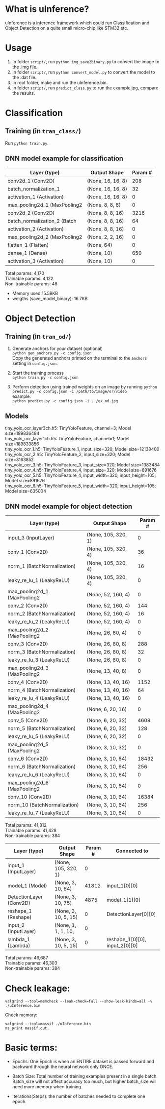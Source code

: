 # What is uInference?
uInference is a inference framework which could run Classification and Object Detection on a quite small micro-chip like STM32 etc.

# Usage
1. In folder `script/`, run `python img_save2binary.py` to convert the image to the .img file.
2. In folder `script/`, run `python convert_model.py` to convert the model to the .dat file.
3. In root folder, make and run the uInference.bin.
4. In folder `script/`, run `predict_class.py` to run the example.jpg, compare the results.

# Classification
## Training (in `tran_class/`)
Run `python train.py`.

## DNN model example for classification
Layer (type)                 |Output Shape      |Param #   
-----------------------------|------------------|---------------
conv2d_1 (Conv2D)            |(None, 16, 16, 8) |208       
batch_normalization_1        |(None, 16, 16, 8) |32        
activation_1 (Activation)    |(None, 16, 16, 8) |0         
max_pooling2d_1 (MaxPooling2 |(None, 8, 8, 8)   |0         
conv2d_2 (Conv2D)            |(None, 8, 8, 16)  |3216      
batch_normalization_2 (Batch |(None, 8, 8, 16)  |64        
activation_2 (Activation)    |(None, 8, 8, 16)  |0         
max_pooling2d_2 (MaxPooling2 |(None, 2, 2, 16)  |0         
flatten_1 (Flatten)          |(None, 64)        |0         
dense_1 (Dense)              |(None, 10)        |650       
activation_3 (Activation)    |(None, 10)        |0         

Total params: 4,170  
Trainable params: 4,122  
Non-trainable params: 48  

* Memory used:15.59KB   
* weigths (save_model_binary): 16.7KB

# Object Detection
## Training (in `tran_od/`)
1. Generate anchors for your dataset (optional)  
`python gen_anchors.py -c config.json`  
Copy the generated anchors printed on the terminal to the `anchors` setting in `config.json`.

2. Start the training process  
`python train.py -c config.json`

3. Perform detection using trained weights on an image by running
`python predict.py -c config.json -i /path/to/image/or/video`  
example:  
`python predict.py -c config.json -i ../ex_od.jpg`  

## Models 
tiny_yolo_ocr_layer3ch.h5: TinyYoloFeature, channel=3; Model size=189836484  
tiny_yolo_ocr_layer1ch.h5: TinyYoloFeature, channel=1; Model size=189833856  
tiny_yolo_ocr_1.h5: TinyYoloFeature_1, input_size=320; Model size=12138400  
tiny_yolo_ocr_2.h5: TinyYoloFeature_2, input_size=320; Model size=3163852  
tiny_yolo_ocr_3.h5: TinyYoloFeature_3, input_size=320; Model size=1383484  
tiny_yolo_ocr_4.h5: TinyYoloFeature_4, input_size=320; Model size=891676  
tiny_yolo_ocr_5.h5: TinyYoloFeature_4, input_width=320, input_height=105; Model size=891676  
tiny_yolo_ocr_6.h5: TinyYoloFeature_5, input_width=320, input_height=105; Model size=635004  

## DNN model example for object detection
Layer (type)                 |Output Shape      |Param #   
-----------------------------|------------------|---------------
input_3 (InputLayer)         |(None, 105, 320, 1)       |0         
conv_1 (Conv2D)              |(None, 105, 320, 4)       |36        
norm_1 (BatchNormalization)  |(None, 105, 320, 4)       |16        
leaky_re_lu_1 (LeakyReLU)    |(None, 105, 320, 4)       |0         
max_pooling2d_1 (MaxPooling2 |(None, 52, 160, 4)        |0         
conv_2 (Conv2D)              |(None, 52, 160, 4)        |144       
norm_2 (BatchNormalization)  |(None, 52, 160, 4)        |16        
leaky_re_lu_2 (LeakyReLU)    |(None, 52, 160, 4)        |0         
max_pooling2d_2 (MaxPooling2 |(None, 26, 80, 4)         |0         
conv_3 (Conv2D)              |(None, 26, 80, 8)         |288       
norm_3 (BatchNormalization)  |(None, 26, 80, 8)         |32        
leaky_re_lu_3 (LeakyReLU)    |(None, 26, 80, 8)         |0         
max_pooling2d_3 (MaxPooling2 |(None, 13, 40, 8)         |0        
conv_4 (Conv2D)              |(None, 13, 40, 16)        |1152      
norm_4 (BatchNormalization)  |(None, 13, 40, 16)        |64        
leaky_re_lu_4 (LeakyReLU)    |(None, 13, 40, 16)        |0         
max_pooling2d_4 (MaxPooling2 |(None, 6, 20, 16)         |0         
conv_5 (Conv2D)              |(None, 6, 20, 32)         |4608      
norm_5 (BatchNormalization)  |(None, 6, 20, 32)         |128       
leaky_re_lu_5 (LeakyReLU)    |(None, 6, 20, 32)         |0         
max_pooling2d_5 (MaxPooling2 |(None, 3, 10, 32)         |0         
conv_6 (Conv2D)              |(None, 3, 10, 64)         |18432     
norm_6 (BatchNormalization)  |(None, 3, 10, 64)         |256       
leaky_re_lu_6 (LeakyReLU)    |(None, 3, 10, 64)         |0         
max_pooling2d_6 (MaxPooling2 |(None, 3, 10, 64)         |0         
conv_10 (Conv2D)             |(None, 3, 10, 64)         |16384     
norm_10 (BatchNormalization) |(None, 3, 10, 64)         |256       
leaky_re_lu_7 (LeakyReLU)    |(None, 3, 10, 64)         |0         

Total params: 41,812  
Trainable params: 41,428  
Non-trainable params: 384  

Layer (type)                 |Output Shape      |Param #        |Connected to
-----------------------------|------------------|---------------|-------------
input_1 (InputLayer)         |(None, 105, 320, 1)  |0           |        
model_1 (Model)              |(None, 3, 10, 64)    |41812       |input_1[0][0] 
DetectionLayer (Conv2D)      |(None, 3, 10, 75)    |4875        |model_1[1][0]    
reshape_1 (Reshape)          |(None, 3, 10, 5, 15) |0           |DetectionLayer[0][0]       
input_2 (InputLayer)         |(None, 1, 1, 1, 10,  |0                                  
lambda_1 (Lambda)            |(None, 3, 10, 5, 15) |0           |reshape_1[0][0],  input_2[0][0]   

Total params: 46,687  
Trainable params: 46,303  
Non-trainable params: 384  


# Check leakage:
```
valgrind --tool=memcheck --leak-check=full --show-leak-kinds=all -v ./uInference.bin
```
Check memory:
```
valgrind --tool=massif ./uInference.bin
ms_print massif.out.
```

# Basic terms:
* Epochs: One Epoch is when an ENTIRE dataset is passed forward and backward through the neural network only ONCE.

* Batch Size: Total number of training examples present in a single batch. 
Batch_size will not affect accuracy too much, but higher batch_size will need more memory when training.

* Iterations(Steps): the number of batches needed to complete one epoch.
